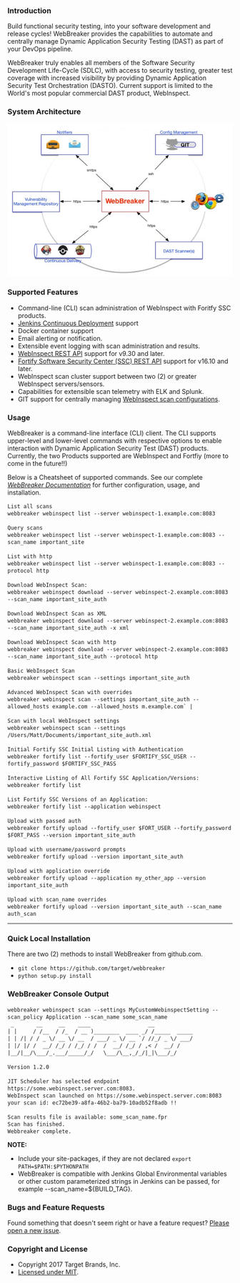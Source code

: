 ### Introduction ###
Build functional security testing, into your software development and release cycles! WebBreaker provides the capabilities to automate and centrally manage Dynamic Application Security Testing (DAST) as part of your DevOps pipeline.

WebBreaker truly enables all members of the Software Security Development Life-Cycle (SDLC), with access to security testing, greater test coverage with increased visibility by providing Dynamic Application Security Test Orchestration (DASTO).  Current support is limited to the World's most popular commercial DAST product, WebInspect.

### System Architecture ###
![WebBreaker System Architecture](images/WebBreakerSystemArchitecture.jpg)

### Supported Features ###
* Command-line (CLI) scan administration of WebInspect with Foritfy SSC products.
* [Jenkins Continuous Deployment](https://jenkins.io) support
* Docker container support
* Email alerting or notification.
* Extensible event logging with scan administration and results.
* [WebInspect REST API](https://pypi.python.org/pypi/webinspectapi) support for v9.30 and later.
* [Fortify Software Security Center (SSC) REST API](https://pypi.python.org/pypi/fortifyapi) support for v16.10 and later.
* WebInspect scan cluster support between two (2) or greater WebInspect servers/sensors.
* Capabilities for extensible scan telemetry with ELK and Splunk.
* GIT support for centrally managing [WebInspect scan configurations](https://github.com/automationdomination/Webinspect).

### Usage ###
WebBreaker is a command-line interface (CLI) client.  The CLI supports upper-level and lower-level commands with respective options to enable interaction with Dynamic Application Security Test (DAST) products.  Currently, the two Products supported are WebInspect and Fortfiy (more to come in the future!!)

Below is a Cheatsheet of supported commands.  See our complete [_WebBreaker Documentation_](https://target.github.io/webbreaker/) for further configuration, usage, and installation.
    

    List all scans
    webbreaker webinspect list --server webinspect-1.example.com:8083
    
    Query scans
    webbreaker webinspect list --server webinspect-1.example.com:8083 --scan_name important_site
    
    List with http
    webbreaker webinspect list --server webinspect-1.example.com:8083 --protocol http

    Download WebInspect Scan:
    webbreaker webinspect download --server webinspect-2.example.com:8083 --scan_name important_site_auth
    
    Download WebInspect Scan as XML
    webbreaker webinspect download --server webinspect-2.example.com:8083 --scan_name important_site_auth -x xml
    
    Download WebInspect Scan with http
    webbreaker webinspect download --server webinspect-2.example.com:8083 --scan_name important_site_auth --protocol http
    
    Basic WebInspect Scan
    webbreaker webinspect scan --settings important_site_auth
    
    Advanced WebInspect Scan with overrides
    webbreaker webinspect scan --settings important_site_auth --allowed_hosts example.com --allowed_hosts m.example.com` |
    
    Scan with local WebInspect settings 
    webbreaker webinspect scan --settings /Users/Matt/Documents/important_site_auth.xml
    
    Initial Fortify SSC Initial Listing with Authentication
    webbreaker fortify list --fortify_user $FORTIFY_SSC_USER --fortify_password $FORTIFY_SSC_PASS
    
    Interactive Listing of All Fortify SSC Application/Versions:
    webbreaker fortify list
    
    List Fortify SSC Versions of an Application:
    webbreaker fortify list --application webinspect
    
    Upload with passed auth
    webbreaker fortify upload --fortify_user $FORT_USER --fortify_password $FORT_PASS --version important_site_auth
    
    Upload with username/password prompts
    webbreaker fortify upload --version important_site_auth
    
    Upload with application override
    webbreaker fortify upload --application my_other_app --version important_site_auth
    
    Upload with scan_name overrides
    webbreaker fortify upload --version important_site_auth --scan_name auth_scan

----

### Quick Local Installation ###
There are two (2) methods to install WebBreaker from github.com.
* ```git clone https://github.com/target/webbreaker```
* ```python setup.py install```

### WebBreaker Console Output ###

```
webbreaker webinspect scan --settings MyCustomWebinspectSetting --scan_policy Application --scan_name some_scan_name
 _       __     __    ____                  __            
| |     / /__  / /_  / __ )________  ____ _/ /_____  _____
| | /| / / _ \/ __ \/ __  / ___/ _ \/ __ `/ //_/ _ \/ ___/
| |/ |/ /  __/ /_/ / /_/ / /  /  __/ /_/ / ,< /  __/ /    
|__/|__/\___/_.___/_____/_/   \___/\__,_/_/|_|\___/_/     

Version 1.2.0

JIT Scheduler has selected endpoint https://some.webinspect.server.com:8083.
WebInspect scan launched on https://some.webinspect.server.com:8083 your scan id: ec72be39-a8fa-46b2-ba79-10adb52f8adb !!

Scan results file is available: some_scan_name.fpr
Scan has finished.
Webbreaker complete.
```

**NOTE:**

* Include your site-packages, if they are not declared ```export PATH=$PATH:$PYTHONPATH```
* WebBreaker is compatible with Jenkins Global Environmental variables or other custom parameterized strings in Jenkins can be passed, for example --scan_name=${BUILD_TAG}.

### Bugs and Feature Requests

Found something that doesn't seem right or have a feature request? [Please open a new issue](https://github.com/target/webbreaker/issues/new/).

### Copyright and License

* Copyright 2017 Target Brands, Inc.
* [Licensed under MIT](LICENSE.txt).
